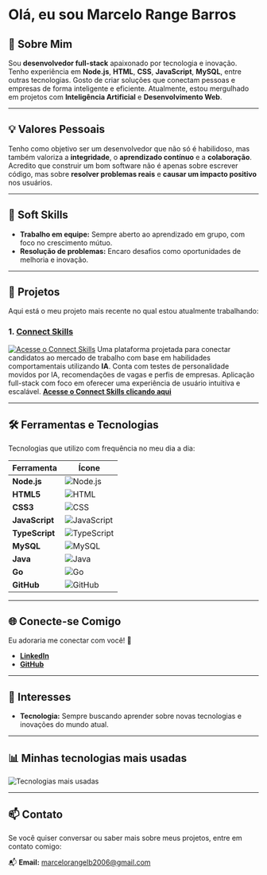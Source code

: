 # Olá, eu sou Marcelo Range Barros 

## 🌱 Sobre Mim
Sou **desenvolvedor full-stack** apaixonado por tecnologia e inovação. Tenho experiência em **Node.js**, **HTML**, **CSS**, **JavaScript**, **MySQL**, entre outras tecnologias. Gosto de criar soluções que conectam pessoas e empresas de forma inteligente e eficiente. Atualmente, estou mergulhado em projetos com **Inteligência Artificial** e **Desenvolvimento Web**.

---

## 💡 **Valores Pessoais**
Tenho como objetivo ser um desenvolvedor que não só é habilidoso, mas também valoriza a **integridade**, o **aprendizado contínuo** e a **colaboração**. Acredito que construir um bom software não é apenas sobre escrever código, mas sobre **resolver problemas reais** e **causar um impacto positivo** nos usuários.

---

## 🌟 **Soft Skills**

- **Trabalho em equipe:** Sempre aberto ao aprendizado em grupo, com foco no crescimento mútuo.
- **Resolução de problemas:** Encaro desafios como oportunidades de melhoria e inovação.

---

## 🚀 **Projetos**

Aqui está o meu projeto mais recente no qual estou atualmente trabalhando:

### 1. **[Connect Skills](https://connectskills.com.br)** 
[![Acesse o Connect Skills](https://img.shields.io/badge/Acesse%20o%20Connect%20Skills-FF5733?style=for-the-badge&logo=google-chrome&logoColor=white&color=FF5733)](https://connectskills.com.br)
Uma plataforma projetada para conectar candidatos ao mercado de trabalho com base em habilidades comportamentais utilizando **IA**.
Conta com testes de personalidade movidos por IA, recomendações de vagas e perfis de empresas.
Aplicação full-stack com foco em oferecer uma experiência de usuário intuitiva e escalável.
[**Acesse o Connect Skills clicando aqui**](https://connectskills.com.br)


---

## 🛠️ **Ferramentas e Tecnologias**

Tecnologias que utilizo com frequência no meu dia a dia:

| Ferramenta | Ícone |
|------------|-------|
| **Node.js** | ![Node.js](https://img.shields.io/badge/-Node.js-68A063?style=flat&logo=node.js&logoColor=white) |
| **HTML5** | ![HTML](https://img.shields.io/badge/-HTML5-E34F26?style=flat&logo=html5&logoColor=white) |
| **CSS3** | ![CSS](https://img.shields.io/badge/-CSS3-1572B6?style=flat&logo=css3&logoColor=white) |
| **JavaScript** | ![JavaScript](https://img.shields.io/badge/-JavaScript-F7DF1E?style=flat&logo=javascript&logoColor=black) |
| **TypeScript** | ![TypeScript](https://img.shields.io/badge/-TypeScript-3178C6?style=flat&logo=typescript&logoColor=white) |
| **MySQL** | ![MySQL](https://img.shields.io/badge/-MySQL-4479A1?style=flat&logo=mysql&logoColor=white) |
| **Java** | ![Java](https://img.shields.io/badge/-Java-007396?style=flat&logo=java&logoColor=white) |
| **Go** | ![Go](https://img.shields.io/badge/-Go-00ADD8?style=flat&logo=go&logoColor=white) |
| **GitHub** | ![GitHub](https://img.shields.io/badge/-GitHub-181717?style=flat&logo=github&logoColor=white) |

---

## 🌐 **Conecte-se Comigo**

Eu adoraria me conectar com você! 🚀

- **[LinkedIn](https://www.linkedin.com/in/marcelorangebarros/)**
- **[GitHub](https://github.com/Marcelo844)**


---

## 🎯 **Interesses**

- **Tecnologia:** Sempre buscando aprender sobre novas tecnologias e inovações do mundo atual.

---

## 📊 **Minhas tecnologias mais usadas**

![Tecnologias mais usadas](https://github-readme-stats.vercel.app/api/top-langs/?username=Marcelo844&layout=compact&langs_count=10&theme=radical)

---
## 📫 **Contato**

Se você quiser conversar ou saber mais sobre meus projetos, entre em contato comigo:

📬 **Email:** [marcelorangelb2006@gmail.com](mailto:marcelorangelb2006@gmail.com)
